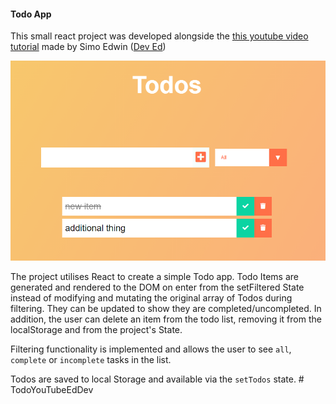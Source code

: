 #### Todo App

This small react project was developed alongside the <a href="https://youtu.be/pCA4qpQDZD8">this youtube video tutorial</a> made by Simo Edwin (<a href="https://github.com/developedbyed">Dev Ed</a>)

![img.png](assets/img.png)

The project utilises React to create a simple Todo app. Todo Items are generated and rendered to the DOM on enter from the setFiltered State instead of modifying and mutating the original array of Todos during filtering. They can be updated to show they are completed/uncompleted. In addition, the user can delete an item from the todo list, removing it from the localStorage and from the project's State.

Filtering functionality is implemented and allows the user to see `all`, `complete` or `incomplete` tasks in the list.

Todos are saved to local Storage and available via the `setTodos` state. # TodoYouTubeEdDev
